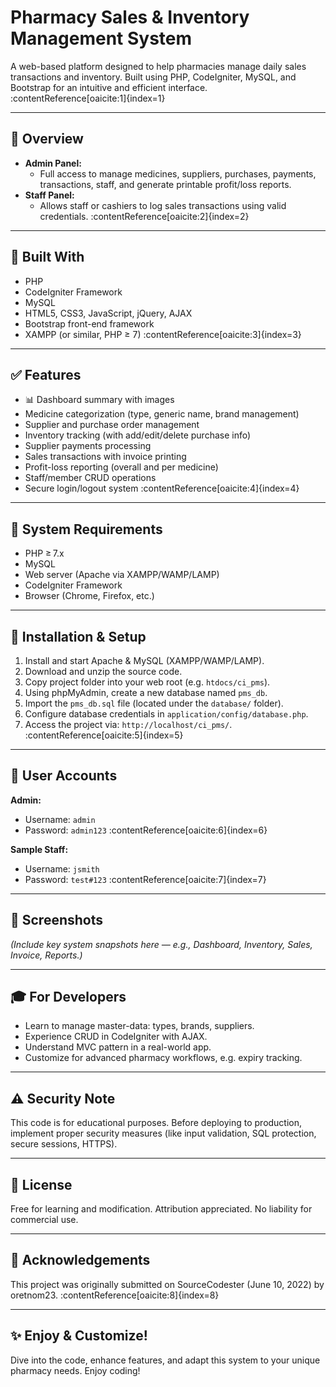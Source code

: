 # Pharmacy Sales & Inventory Management System

A web-based platform designed to help pharmacies manage daily sales transactions and inventory. Built using PHP, CodeIgniter, MySQL, and Bootstrap for an intuitive and efficient interface. :contentReference[oaicite:1]{index=1}

---

## 🔹 Overview

- **Admin Panel:**  
  - Full access to manage medicines, suppliers, purchases, payments, transactions, staff, and generate printable profit/loss reports.
- **Staff Panel:**  
  - Allows staff or cashiers to log sales transactions using valid credentials. :contentReference[oaicite:2]{index=2}

---

## 🧰 Built With

- PHP  
- CodeIgniter Framework  
- MySQL  
- HTML5, CSS3, JavaScript, jQuery, AJAX  
- Bootstrap front-end framework  
- XAMPP (or similar, PHP ≥ 7) :contentReference[oaicite:3]{index=3}

---

## ✅ Features

- 📊 Dashboard summary with images  
- Medicine categorization (type, generic name, brand management)  
- Supplier and purchase order management  
- Inventory tracking (with add/edit/delete purchase info)  
- Supplier payments processing  
- Sales transactions with invoice printing  
- Profit-loss reporting (overall and per medicine)  
- Staff/member CRUD operations  
- Secure login/logout system :contentReference[oaicite:4]{index=4}

---

## 🎯 System Requirements

- PHP ≥ 7.x  
- MySQL  
- Web server (Apache via XAMPP/WAMP/LAMP)  
- CodeIgniter Framework  
- Browser (Chrome, Firefox, etc.)

---

## 🚀 Installation & Setup

1. Install and start Apache & MySQL (XAMPP/WAMP/LAMP).  
2. Download and unzip the source code.  
3. Copy project folder into your web root (e.g. `htdocs/ci_pms`).  
4. Using phpMyAdmin, create a new database named `pms_db`.  
5. Import the `pms_db.sql` file (located under the `database/` folder).  
6. Configure database credentials in `application/config/database.php`.  
7. Access the project via: `http://localhost/ci_pms/`. :contentReference[oaicite:5]{index=5}

---

## 👤 User Accounts

**Admin:**  
- Username: `admin`  
- Password: `admin123` :contentReference[oaicite:6]{index=6}

**Sample Staff:**  
- Username: `jsmith`  
- Password: `test#123` :contentReference[oaicite:7]{index=7}

---

## 📸 Screenshots

*(Include key system snapshots here — e.g., Dashboard, Inventory, Sales, Invoice, Reports.)*

---

## 🎓 For Developers

- Learn to manage master-data: types, brands, suppliers.  
- Experience CRUD in CodeIgniter with AJAX.  
- Understand MVC pattern in a real-world app.  
- Customize for advanced pharmacy workflows, e.g. expiry tracking.

---

## ⚠️ Security Note

This code is for educational purposes. Before deploying to production, implement proper security measures (like input validation, SQL protection, secure sessions, HTTPS).

---

## 📄 License

Free for learning and modification. Attribution appreciated. No liability for commercial use.

---

## 🙏 Acknowledgements

This project was originally submitted on SourceCodester (June 10, 2022) by oretnom23. :contentReference[oaicite:8]{index=8}

---

## ✨ Enjoy & Customize!

Dive into the code, enhance features, and adapt this system to your unique pharmacy needs. Enjoy coding!

